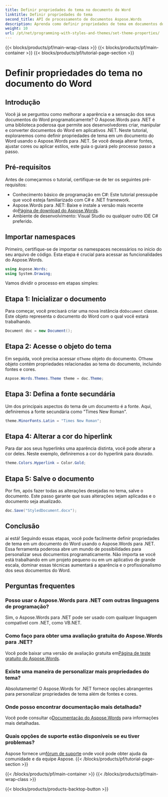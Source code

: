 ```yaml
---
title: Definir propriedades do tema no documento do Word
linktitle: Definir propriedades do tema
second_title: API de processamento de documentos Aspose.Words
description: Aprenda como definir propriedades de tema em documentos do Word usando o Aspose.Words para .NET. Siga nosso guia passo a passo para personalizar fontes e cores facilmente.
weight: 10
url: /pt/net/programming-with-styles-and-themes/set-theme-properties/
---
```


{{< blocks/products/pf/main-wrap-class >}}
{{< blocks/products/pf/main-container >}}
{{< blocks/products/pf/tutorial-page-section >}}

# Definir propriedades do tema no documento do Word

## Introdução

Você já se perguntou como melhorar a aparência e a sensação dos seus documentos do Word programaticamente? O Aspose.Words para .NET é uma biblioteca poderosa que permite aos desenvolvedores criar, manipular e converter documentos do Word em aplicativos .NET. Neste tutorial, exploraremos como definir propriedades de tema em um documento do Word usando o Aspose.Words para .NET. Se você deseja alterar fontes, ajustar cores ou aplicar estilos, este guia o guiará pelo processo passo a passo.

## Pré-requisitos

Antes de começarmos o tutorial, certifique-se de ter os seguintes pré-requisitos:

- Conhecimento básico de programação em C#: Este tutorial pressupõe que você esteja familiarizado com C# e .NET framework.
-  Aspose.Words para .NET: Baixe e instale a versão mais recente do[Página de download do Aspose.Words](https://releases.aspose.com/words/net/).
- Ambiente de desenvolvimento: Visual Studio ou qualquer outro IDE C# preferido.

## Importar namespaces

Primeiro, certifique-se de importar os namespaces necessários no início do seu arquivo de código. Esta etapa é crucial para acessar as funcionalidades do Aspose.Words.

```csharp
using Aspose.Words;
using System.Drawing;
```

Vamos dividir o processo em etapas simples:

## Etapa 1: Inicializar o documento

 Para começar, você precisará criar uma nova instância do`Document` classe. Este objeto representa o documento do Word com o qual você estará trabalhando.

```csharp
Document doc = new Document();
```

## Etapa 2: Acesse o objeto do tema

Em seguida, você precisa acessar o`Theme` objeto do documento. O`Theme` objeto contém propriedades relacionadas ao tema do documento, incluindo fontes e cores.

```csharp
Aspose.Words.Themes.Theme theme = doc.Theme;
```

## Etapa 3: Defina a fonte secundária

Um dos principais aspectos do tema de um documento é a fonte. Aqui, definiremos a fonte secundária como "Times New Roman".

```csharp
theme.MinorFonts.Latin = "Times New Roman";
```

## Etapa 4: Alterar a cor do hiperlink

Para dar aos seus hyperlinks uma aparência distinta, você pode alterar a cor deles. Neste exemplo, definiremos a cor do hyperlink para dourado.

```csharp
theme.Colors.Hyperlink = Color.Gold;
```

## Etapa 5: Salve o documento

Por fim, após fazer todas as alterações desejadas no tema, salve o documento. Este passo garante que suas alterações sejam aplicadas e o documento seja atualizado.

```csharp
doc.Save("StyledDocument.docx");
```

## Conclusão

aí está! Seguindo essas etapas, você pode facilmente definir propriedades de tema em um documento do Word usando o Aspose.Words para .NET. Essa ferramenta poderosa abre um mundo de possibilidades para personalizar seus documentos programaticamente. Não importa se você está trabalhando em um projeto pequeno ou em um aplicativo de grande escala, dominar essas técnicas aumentará a aparência e o profissionalismo dos seus documentos do Word.

## Perguntas frequentes

### Posso usar o Aspose.Words para .NET com outras linguagens de programação?  
Sim, o Aspose.Words para .NET pode ser usado com qualquer linguagem compatível com .NET, como VB.NET.

### Como faço para obter uma avaliação gratuita do Aspose.Words para .NET?  
 Você pode baixar uma versão de avaliação gratuita em[Página de teste gratuito do Aspose.Words](https://releases.aspose.com/).

### Existe uma maneira de personalizar mais propriedades do tema?  
Absolutamente! O Aspose.Words for .NET fornece opções abrangentes para personalizar propriedades de tema além de fontes e cores.

### Onde posso encontrar documentação mais detalhada?  
 Você pode consultar o[Documentação do Aspose.Words](https://reference.aspose.com/words/net/) para informações mais detalhadas.

### Quais opções de suporte estão disponíveis se eu tiver problemas?  
 Aspose fornece um[fórum de suporte](https://forum.aspose.com/c/words/8) onde você pode obter ajuda da comunidade e da equipe Aspose.
{{< /blocks/products/pf/tutorial-page-section >}}

{{< /blocks/products/pf/main-container >}}
{{< /blocks/products/pf/main-wrap-class >}}

{{< blocks/products/products-backtop-button >}}
